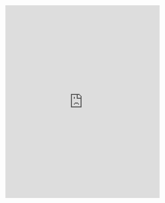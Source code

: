 <iframe
    src="https://player.twitch.tv/?dethridge&html5"
    height="600"
    width="480"
    frameborder="0"
    scrolling="false"
    allowfullscreen="true">
</iframe>
